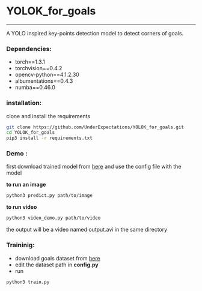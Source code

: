 # YOLOK_for_goals
---
A YOLO inspired key-points detection model to detect corners of goals.  

### Dependencies:
* torch==1.3.1
* torchvision==0.4.2
* opencv-python==4.1.2.30
* albumentations==0.4.3
* numba==0.46.0

### installation:
clone and install the requirements
```bash
git clone https://github.com/UnderExpectations/YOLOK_for_goals.git
cd YOLOK_for_goals
pip3 install -r requirements.txt
```
### Demo :
first download trained model from [here](https://drive.google.com/drive/folders/1wXXf4H7nXo_BPayyeIMPrWlUbYyIwk3J?usp=sharing) and use the config file with the model

**to run an image**
```bash
python3 predict.py path/to/image
```
**to run video**
```bash
python3 video_demo.py path/to/video
```
the output will be a video named output.avi in the same directory

### Traininig:
* download goals dataset from [here](https://drive.google.com/file/d/1FFWIDTW9MK9AhLKZH-vN0r0YR7UMIe9x/view?usp=sharing)
* edit the dataset path in **config.py** 
* run 
```bash
python3 train.py
```

